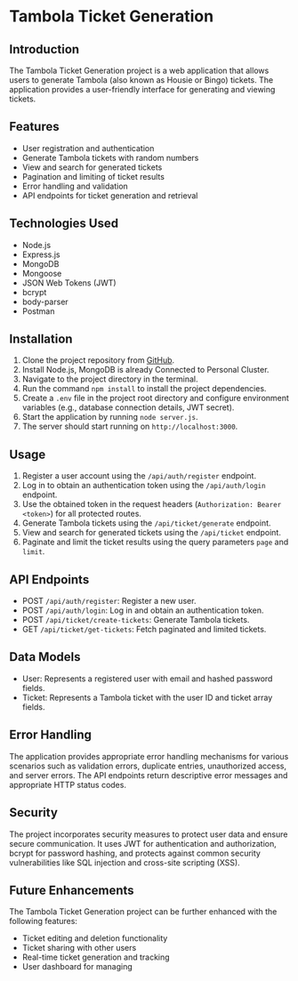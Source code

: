 # Tambola Ticket Generation

## Introduction
The Tambola Ticket Generation project is a web application that allows users to generate Tambola (also known as Housie or Bingo) tickets. The application provides a user-friendly interface for generating and viewing tickets.

## Features
- User registration and authentication
- Generate Tambola tickets with random numbers
- View and search for generated tickets
- Pagination and limiting of ticket results
- Error handling and validation
- API endpoints for ticket generation and retrieval

## Technologies Used
- Node.js
- Express.js
- MongoDB
- Mongoose
- JSON Web Tokens (JWT)
- bcrypt
- body-parser
- Postman

## Installation
1. Clone the project repository from [GitHub](https://github.com/your-repo-link).
2. Install Node.js, MongoDB is already Connected to Personal Cluster.
3. Navigate to the project directory in the terminal.
4. Run the command `npm install` to install the project dependencies.
5. Create a `.env` file in the project root directory and configure environment variables (e.g., database connection details, JWT secret).
6. Start the application by running `node server.js`.
7. The server should start running on `http://localhost:3000`.

## Usage
1. Register a user account using the `/api/auth/register` endpoint.
2. Log in to obtain an authentication token using the `/api/auth/login` endpoint.
3. Use the obtained token in the request headers (`Authorization: Bearer <token>`) for all protected routes.
4. Generate Tambola tickets using the `/api/ticket/generate` endpoint.
5. View and search for generated tickets using the `/api/ticket` endpoint.
6. Paginate and limit the ticket results using the query parameters `page` and `limit`.

## API Endpoints
- POST `/api/auth/register`: Register a new user.
- POST `/api/auth/login`: Log in and obtain an authentication token.
- POST `/api/ticket/create-tickets`: Generate Tambola tickets.
- GET `/api/ticket/get-tickets`: Fetch paginated and limited tickets.

## Data Models
- User: Represents a registered user with email and hashed password fields.
- Ticket: Represents a Tambola ticket with the user ID and ticket array fields.

## Error Handling
The application provides appropriate error handling mechanisms for various scenarios such as validation errors, duplicate entries, unauthorized access, and server errors. The API endpoints return descriptive error messages and appropriate HTTP status codes.

## Security
The project incorporates security measures to protect user data and ensure secure communication. It uses JWT for authentication and authorization, bcrypt for password hashing, and protects against common security vulnerabilities like SQL injection and cross-site scripting (XSS).

## Future Enhancements
The Tambola Ticket Generation project can be further enhanced with the following features:
- Ticket editing and deletion functionality
- Ticket sharing with other users
- Real-time ticket generation and tracking
- User dashboard for managing

